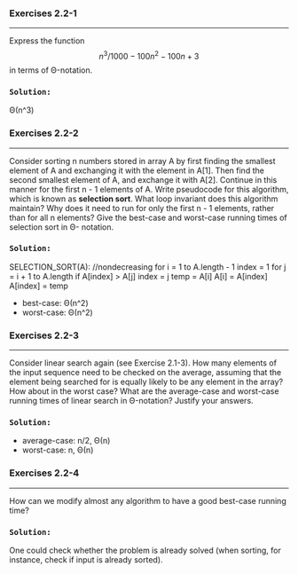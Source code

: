 ### Exercises 2.2-1
***
Express the function $$n^3/1000 - 100n^2 - 100n + 3$$ in terms of Θ-notation.

### `Solution:`
Θ(n^3)


### Exercises 2.2-2
***
Consider sorting n numbers stored in array A by first finding the smallest element of A and exchanging it with the element in A[1]. 
Then find the second smallest element of A, and exchange it with A[2]. Continue in this manner for the first n - 1 elements of A. 
Write pseudocode for this algorithm, which is known as **selection sort**. What loop invariant does this algorithm maintain? 
Why does it need to run for only the first n - 1 elements, rather than for all n elements? Give the best-case and worst-case 
running times of selection sort in Θ- notation.

### `Solution: `
SELECTION_SORT(A):
//nondecreasing
        for i = 1 to A.length - 1
                index = 1
                for j = i + 1 to A.length
                        if A[index] > A[j]
                                index = j
                temp = A[i]
                A[i] = A[index]
                A[index] = temp

* best-case: Θ(n^2)
* worst-case: Θ(n^2)


### Exercises 2.2-3
***
Consider linear search again (see Exercise 2.1-3). How many elements of the input sequence need to be checked on the average, assuming that the element being searched for is equally likely to be any element in the array? How about in the worst case? What are the average-case and worst-case running times of linear search in Θ-notation? Justify your answers.

### `Solution: `
* average-case: n/2, Θ(n)
* worst-case: n, Θ(n)

### Exercises 2.2-4
***
How can we modify almost any algorithm to have a good best-case running time?

### `Solution: `
One could check whether the problem is already solved (when sorting, for instance, check if input is already sorted).


